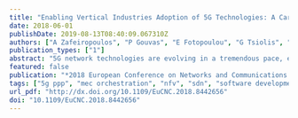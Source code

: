 ```yaml
---
title: "Enabling Vertical Industries Adoption of 5G Technologies: A Cartography of Evolving Solutions"
date: 2018-06-01
publishDate: 2019-08-13T08:40:09.067310Z
authors: ["A Zafeiropoulos", "P Gouvas", "E Fotopoulou", "G Tsiolis", "T Xirofotos", "J Bonnet", "G Carrozzo", "S Rizou", "A Gavras", "M J Barros", "X Costa-Perez", "A Prasad", "M Gramaglia", "A Tzanakaki", "D Simeonidou", "J Cosmas", "M Fallgren", "R Muñoz", "R Vilalta"]
publication_types: ["1"]
abstract: "5G network technologies are evolving in a tremendous pace, enhancing the potential for being adopted and exploited by vertical industries and serve advance networking requirements needs. Towards this direction, a set of 5G PPP projects are providing contributions for tackling aspects related to the overall lifecycle of 5G vertical applications design, development and deployment, including the activation and management of the appropriate network services. In this paper, a cartography of a set of novel solutions facilitating the adoption of 5G technologies by vertical industries is presented, aiming at identifying set of challenges and relevant solutions as well as potential synergies among the related projects."
featured: false
publication: "*2018 European Conference on Networks and Communications (EuCNC)*"
tags: ["5g ppp", "mec orchestration", "nfv", "sdn", "software development kit", "vertical industries", "5g mobile communication", "cartography", "telecommunication network management", "5g network technologies", "advance networking requirements", "5g ppp projects", "appropriate network services", "5g vertical applications design", "industries", "software", "europe", "network function virtualization", "computer architecture", ""]
url_pdf: "http://dx.doi.org/10.1109/EuCNC.2018.8442656"
doi: "10.1109/EuCNC.2018.8442656"
---
```


